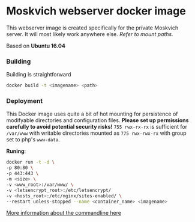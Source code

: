 # Moskvich webserver docker image
This webserver image is created specifically for the private Moskvich server.
It will most likely work anywhere else. _Refer to mount paths._

Based on **Ubuntu 16.04**

### Building
Building is straightforward
```sh
docker build -t <imagename> <path>
```

### Deployment
This Docker image uses quite a bit of hot mounting for persistence of modifyable directories and configuration files. 
**Please set up permissions carefully to avoid potential security risks!** `755 rwx-rx-rx` is sufficient for `/var/www` with writable directories mounted as `775 rwx-rwx-rx` with group set to php's `www-data`.

**Runing**:
```sh
docker run -t -d \
-p 80:80 \
-p 443:443 \
-m <size> \
-v <www_root>:/var/www/ \
-v <letsencrypt_root>:/etc/letsencrypt/
-v <hosts_root>:/etc/nginx/sites-enabled/ \
--restart unless-stopped --name <container_name> <imagename>
```
[More information about the commandline here](https://docs.docker.com/engine/reference/commandline/run/)
